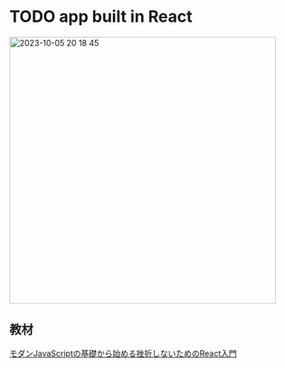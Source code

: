 # TODO app built in React
<img width="471" alt=" 2023-10-05 20 18 45" src="https://github.com/shinshinya/learn/assets/146616802/df460ed3-3853-4833-8d56-e0f48e0ec3d5">

## 教材
[モダンJavaScriptの基礎から始める挫折しないためのReact入門](https://www.udemy.com/course/modern_javascipt_react_beginner/)
